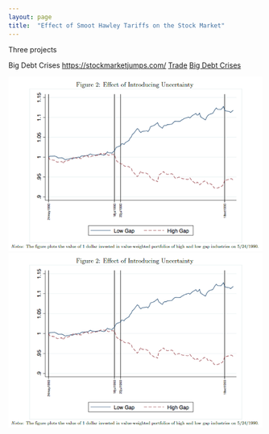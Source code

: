 ```yaml
---
layout: page
title:  "Effect of Smoot Hawley Tariffs on the Stock Market"
---
```


Three projects

Big Debt Crises
<a href="https://stockmarketjumps.com/" title="b1">https://stockmarketjumps.com/</a>
<a href="https://papers.ssrn.com/sol3/papers.cfm?abstract_id=3340700" title="b1">Trade</a>
<a href="https://smile.amazon.com/Big-Debt-Crises-Ray-Dalio-ebook/dp/B07GLBHM48/ref=sr_1_2?dchild=1&keywords=debt+crises+dalio&qid=1596130405&sr=8-2" title="b1">Big Debt Crises</a>


![fig](/Post_Images/7_31_2020/fig2.png)
![fig](/Post_Images/7_31_2020/fig2.PNG)

